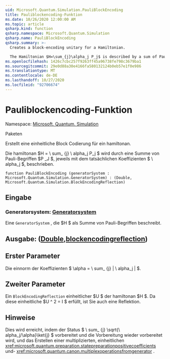 ```yaml
---
uid: Microsoft.Quantum.Simulation.PauliBlockEncoding
title: Pauliblockencoding-Funktion
ms.date: 10/26/2020 12:00:00 AM
ms.topic: article
qsharp.kind: function
qsharp.namespace: Microsoft.Quantum.Simulation
qsharp.name: PauliBlockEncoding
qsharp.summary: >-
  Creates a block-encoding unitary for a Hamiltonian.

  The Hamiltonian $H=\sum_{j}\alpha_j P_j$ is described by a sum of Pauli terms $P_j$, each with real coefficient $\alpha_j$.
ms.openlocfilehash: 1426c7cbc257f9263ff45a96738fe798c3679ba1
ms.sourcegitcommit: 29e0d88a30e4166fa580132124b0eb57e1f0e986
ms.translationtype: MT
ms.contentlocale: de-DE
ms.lasthandoff: 10/27/2020
ms.locfileid: "92706674"
---
```

# <a name="pauliblockencoding-function"></a>Pauliblockencoding-Funktion

Namespace: [Microsoft. Quantum. Simulation](xref:Microsoft.Quantum.Simulation)

Paketen [](https://nuget.org/packages/)


Erstellt eine einheitliche Block Codierung für ein hamiltonan.

Die hamiltonan $H = \ sum_ {j} \ alpha_j P_j $ wird durch eine Summe von Pauli-Begriffen $P _J $, jeweils mit dem tatsächlichen Koeffizienten $ \ alpha_j $, beschrieben.

```qsharp
function PauliBlockEncoding (generatorSystem : Microsoft.Quantum.Simulation.GeneratorSystem) : (Double, Microsoft.Quantum.Simulation.BlockEncodingReflection)
```


## <a name="input"></a>Eingabe

### <a name="generatorsystem--generatorsystem"></a>Generatorsystem: [Generatorsystem](xref:Microsoft.Quantum.Simulation.GeneratorSystem)

Eine `GeneratorSystem` , die $H $ als Summe von Pauli-Begriffen beschreibt.



## <a name="output--doubleblockencodingreflection"></a>Ausgabe: ([Double](xref:microsoft.quantum.lang-ref.double),[blockencodingreflection](xref:Microsoft.Quantum.Simulation.BlockEncodingReflection))

## <a name="first-parameter"></a>Erster Parameter

Die einnorm der Koeffizienten $ \alpha = \ sum_ {j} | \ alpha_j | $.

## <a name="second-parameter"></a>Zweiter Parameter

Ein `BlockEncodingReflection` einheitlicher $U $ der hamiltonan $H $. Da diese einheitliche $U ^ 2 = I $ erfüllt, ist Sie auch eine Reflektion.

## <a name="remarks"></a>Hinweise

Dies wird erreicht, indem der Status $ \ sum_ {j} \sqrt{\ alpha_j/\alpha}\ket{j} $ vorbereitet und die Vorbereitung wieder vorbereitet wird, und das Erstellen einer multiplizierten, einheitlichen <xref:microsoft.quantum.preparation.statepreparationpositivecoefficients> und- <xref:microsoft.quantum.canon.multiplexoperationsfromgenerator> .